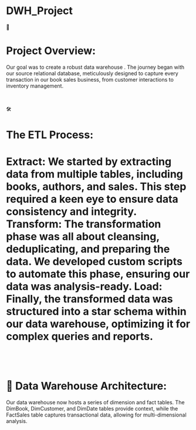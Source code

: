 # DWH_Project

🚀 <h1>Project Overview:</h1>
Our goal was to create a robust data warehouse . The journey began with our source relational database, meticulously designed to capture every transaction in our book sales business, from customer interactions to inventory management.

<br/>

🛠️ <h1>The ETL Process:<h1>

Extract: We started by extracting data from multiple tables, including books, authors, and sales. This step required a keen eye to ensure data consistency and integrity.
Transform: The transformation phase was all about cleansing, deduplicating, and preparing the data. We developed custom scripts to automate this phase, ensuring our data was analysis-ready.
Load: Finally, the transformed data was structured into a star schema within our data warehouse, optimizing it for complex queries and reports.

<br/>
<h1>🧩 Data Warehouse Architecture: </h1>
Our data warehouse now hosts a series of dimension and fact tables. The DimBook, DimCustomer, and DimDate tables provide context, while the FactSales table captures transactional data, allowing for multi-dimensional analysis.
